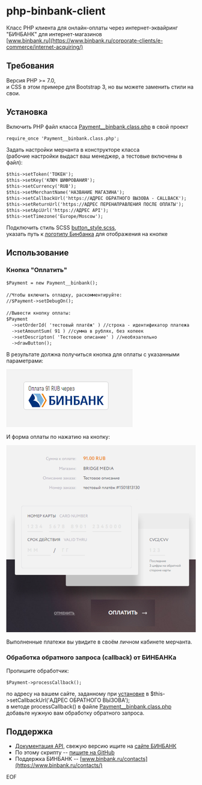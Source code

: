 # php-binbank-client
Класс PHP клиента для онлайн-оплаты через интернет-эквайринг "БИНБАНК" для интернет-магазинов  
[www.binbank.ru](https://www.binbank.ru/corporate-clients/e-commerce/internet-acquiring/)
  
  
## Требования
Версия PHP >= 7.0,  
и CSS в этом примере для Bootstrap 3, но вы можете заменить стили на свои.

## Установка
Включить PHP файл класса [Payment__binbank.class.php](/Payment__binbank.class.php) в свой проект
```
require_once 'Payment__binbank.class.php';
```
Задать настройки мерчанта в конструкторе класса  
(рабочие настройки выдаст ваш менеджер, а тестовые включены в файл):
```
$this->setToken('ТОКЕН');
$this->setKey('КЛЮЧ ШИФРОВАНИЯ');
$this->setCurrency('RUB');
$this->setMerchantName('НАЗВАНИЕ МАГАЗИНА');
$this->setCallbackUrl('https://АДРЕС ОБРАТНОГО ВЫЗОВА - CALLBACK');
$this->setReturnUrl('https://АДРЕС ПЕРЕНАПРАВЛЕНИЯ ПОСЛЕ ОПЛАТЫ');
$this->setApiUrl('https://АДРЕС API');
$this->setTimezone('Europe/Moscow');
```
Подключить стиль SCSS [button_style.scss](/button_style.scss),  
указать путь к [логотипу Бинбанка](/binbank_lil_logo.png) для отображения на кнопке

## Использование
### Кнопка "Оплатить"
```
$Payment = new Payment__binbank();

//Чтобы включить отладку, раскомментируйте:
//$Payment->setDebugOn();

//Вывести кнопку оплаты:
$Payment
  ->setOrderId( 'тестовый платёж' ) //строка - идентификатор платежа
  ->setAmountSum( 91 ) //сумма в рублях, без копеек
  ->setDescripton( 'Тестовое описание' ) //необязательно
  ->drawButton();
```
В результате должна получиться кнопка для оплаты с указанными параметрами:

![Screenshot](/screenshot.png)
  
И форма оплаты по нажатию на кнопку:

![Screenshot2](/screenshot2.png)
  
Выполненные платежи вы увидите в своём личном кабинете мерчанта.

### Обработка обратного запроса (callback) от БИНБАНКа
Пропишите обработчик:
```
$Payment->processCallback();
```
по адресу на вашем сайте, заданному при [установке](#Установка) в $this->setCallbackUrl('АДРЕС ОБРАТНОГО ВЫЗОВА');  
в методе processCallback() в файле [Payment__binbank.class.php](/Payment__binbank.class.php) добавьте нужную вам обработку обратного запроса.

## Поддержка
* [Документация API](/OWS-MdmPayWebAPI1.2-110417-1700-64.pdf), свежую версию ищите на [сайте БИНБАНК](https://www.binbank.ru/corporate-clients/e-commerce/internet-acquiring/#b1v4)  
* По этому скрипту -- [пишите на GitHub](https://github.com/bridgemedia/php-binbank-client/issues)  
* Поддержка БИНБАНК -- [www.binbank.ru/contacts](https://www.binbank.ru/contacts/)
  
    
      
        
          
EOF
